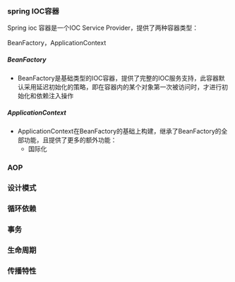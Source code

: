### spring IOC容器

Spring ioc 容器是一个IOC Service Provider，提供了两种容器类型：

BeanFactory，ApplicationContext

##### BeanFactory

- BeanFactory是基础类型的IOC容器，提供了完整的IOC服务支持，此容器默认采用延迟初始化的策略，即在容器内的某个对象第一次被访问时，才进行初始化和依赖注入操作

##### ApplicationContext

- ApplicationContext在BeanFactory的基础上构建，继承了BeanFactory的全部功能，且提供了更多的额外功能：
  - 国际化

### AOP

### 设计模式

### 循环依赖

### 事务

### 生命周期

### 传播特性

